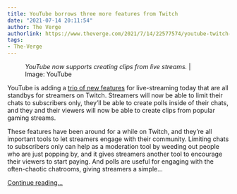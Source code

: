 ```yaml
---
title: YouTube borrows three more features from Twitch
date: "2021-07-14 20:11:54"
author: The Verge
authorlink: https://www.theverge.com/2021/7/14/22577574/youtube-twitch-features-subscriber-sub-only-chat-polls-clips
tags:
- The-Verge
---
```

<figure>
      <img alt="" src="https://cdn.vox-cdn.com/thumbor/Z1QUPLH4pvuIGye3fP0oX9hOQE0=/108x0:768x440/1310x873/cdn.vox-cdn.com/uploads/chorus_image/image/69582952/clips.0.jpg" />
        <figcaption><em>YouTube now supports creating clips from live streams.</em> | Image: YouTube</figcaption>
    </figure>

  <p id="Ko6jAb">YouTube is adding a <a href="https://support.google.com/youtube/thread/117186067/availability-updates-for-clips-polls-subscribers-only-chat">trio of new features</a> for live-streaming today that are all standbys for streamers on Twitch. Streamers will now be able to limit their chats to subscribers only, they’ll be able to create polls inside of their chats, and they and their viewers will now be able to create clips from popular gaming streams.</p>
<p id="8XPCZS">These features have been around for a while on Twitch, and they’re all important tools to let streamers engage with their community. Limiting chats to subscribers only can help as a moderation tool by weeding out people who are just popping by, and it gives streamers another tool to encourage their viewers to start paying. And polls are useful for engaging with the often-chaotic chatrooms, giving streamers a simple...</p>
  <p>
    <a href="https://www.theverge.com/2021/7/14/22577574/youtube-twitch-features-subscriber-sub-only-chat-polls-clips">Continue reading&hellip;</a>
  </p>